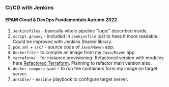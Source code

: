 ### CI/CD with Jenkins
#### EPAM Cloud & DevOps Fundamentals Autumn 2022
1. `Jenkinsfiles` - basically whole pipeline "logic" described inside.
2. `script.groovy` - included in `Jenkinsfile` just to have it more readable. Could be improved with Jenkins Shared library.
3. `pom.xml` + `src/` - source code of `Java/Maven` app.
4. `Dockerfile` - to compile an image from my `Java/Maven` app.
5. `terraform/` - for instance provisioning. Refactored version with modules here [Refactored Terraform](https://github.com/ilovekharkiv/terraform). Planning to refactor main version also.
6. `docker-compose.yaml` - to run the containers form my image on target server.
7. `ansible/` - `Ansible` playbook to configure target server. 

